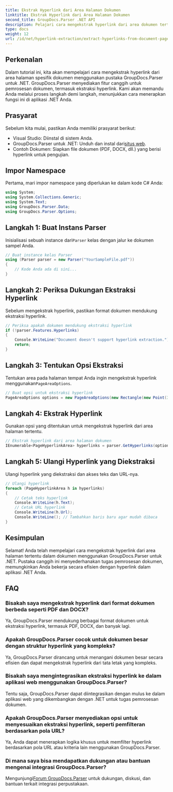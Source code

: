 ```yaml
---
title: Ekstrak Hyperlink dari Area Halaman Dokumen
linktitle: Ekstrak Hyperlink dari Area Halaman Dokumen
second_title: GroupDocs.Parser .NET API
description: Pelajari cara mengekstrak hyperlink dari area dokumen tertentu menggunakan GroupDocs.Parser untuk .NET. Tingkatkan kemampuan pemrosesan dokumen Anda.
type: docs
weight: 12
url: /id/net/hyperlink-extraction/extract-hyperlinks-from-document-page-area/
---
```

## Perkenalan
Dalam tutorial ini, kita akan mempelajari cara mengekstrak hyperlink dari area halaman spesifik dokumen menggunakan pustaka GroupDocs.Parser untuk .NET. GroupDocs.Parser menyediakan fitur canggih untuk pemrosesan dokumen, termasuk ekstraksi hyperlink. Kami akan memandu Anda melalui proses langkah demi langkah, menunjukkan cara menerapkan fungsi ini di aplikasi .NET Anda.
## Prasyarat
Sebelum kita mulai, pastikan Anda memiliki prasyarat berikut:
- Visual Studio: Diinstal di sistem Anda.
- GroupDocs.Parser untuk .NET: Unduh dan instal dari[situs web](https://releases.groupdocs.com/parser/net/).
- Contoh Dokumen: Siapkan file dokumen (PDF, DOCX, dll.) yang berisi hyperlink untuk pengujian.

## Impor Namespace
Pertama, mari impor namespace yang diperlukan ke dalam kode C# Anda:
```csharp
using System;
using System.Collections.Generic;
using System.Text;
using GroupDocs.Parser.Data;
using GroupDocs.Parser.Options;
```
## Langkah 1: Buat Instans Parser
 Inisialisasi sebuah instance dari`Parser` kelas dengan jalur ke dokumen sampel Anda.
```csharp
// Buat instance kelas Parser
using (Parser parser = new Parser("YourSampleFile.pdf"))
{
    // Kode Anda ada di sini...
}
```
## Langkah 2: Periksa Dukungan Ekstraksi Hyperlink
Sebelum mengekstrak hyperlink, pastikan format dokumen mendukung ekstraksi hyperlink.
```csharp
// Periksa apakah dokumen mendukung ekstraksi hyperlink
if (!parser.Features.Hyperlinks)
{
    Console.WriteLine("Document doesn't support hyperlink extraction.");
    return;
}
```
## Langkah 3: Tentukan Opsi Ekstraksi
 Tentukan area pada halaman tempat Anda ingin mengekstrak hyperlink menggunakan`PageAreaOptions`.
```csharp
// Buat opsi untuk ekstraksi hyperlink
PageAreaOptions options = new PageAreaOptions(new Rectangle(new Point(380, 90), new Size(150, 50)));
```
## Langkah 4: Ekstrak Hyperlink
Gunakan opsi yang ditentukan untuk mengekstrak hyperlink dari area halaman tertentu.
```csharp
// Ekstrak hyperlink dari area halaman dokumen
IEnumerable<PageHyperlinkArea> hyperlinks = parser.GetHyperlinks(options);
```
## Langkah 5: Ulangi Hyperlink yang Diekstraksi
Ulangi hyperlink yang diekstraksi dan akses teks dan URL-nya.
```csharp
// Ulangi hyperlink
foreach (PageHyperlinkArea h in hyperlinks)
{
    // Cetak teks hyperlink
    Console.WriteLine(h.Text);
    // Cetak URL hyperlink
    Console.WriteLine(h.Url);
    Console.WriteLine(); // Tambahkan baris baru agar mudah dibaca
}
```

## Kesimpulan
Selamat! Anda telah mempelajari cara mengekstrak hyperlink dari area halaman tertentu dalam dokumen menggunakan GroupDocs.Parser untuk .NET. Pustaka canggih ini menyederhanakan tugas pemrosesan dokumen, memungkinkan Anda bekerja secara efisien dengan hyperlink dalam aplikasi .NET Anda.

## FAQ
### Bisakah saya mengekstrak hyperlink dari format dokumen berbeda seperti PDF dan DOCX?
Ya, GroupDocs.Parser mendukung berbagai format dokumen untuk ekstraksi hyperlink, termasuk PDF, DOCX, dan banyak lagi.
### Apakah GroupDocs.Parser cocok untuk dokumen besar dengan struktur hyperlink yang kompleks?
Ya, GroupDocs.Parser dirancang untuk menangani dokumen besar secara efisien dan dapat mengekstrak hyperlink dari tata letak yang kompleks.
### Bisakah saya mengintegrasikan ekstraksi hyperlink ke dalam aplikasi web menggunakan GroupDocs.Parser?
Tentu saja, GroupDocs.Parser dapat diintegrasikan dengan mulus ke dalam aplikasi web yang dikembangkan dengan .NET untuk tugas pemrosesan dokumen.
### Apakah GroupDocs.Parser menyediakan opsi untuk menyesuaikan ekstraksi hyperlink, seperti pemfilteran berdasarkan pola URL?
Ya, Anda dapat menerapkan logika khusus untuk memfilter hyperlink berdasarkan pola URL atau kriteria lain menggunakan GroupDocs.Parser.
### Di mana saya bisa mendapatkan dukungan atau bantuan mengenai integrasi GroupDocs.Parser?
 Mengunjungi[Forum GroupDocs.Parser](https://forum.groupdocs.com/c/parser/17) untuk dukungan, diskusi, dan bantuan terkait integrasi perpustakaan.